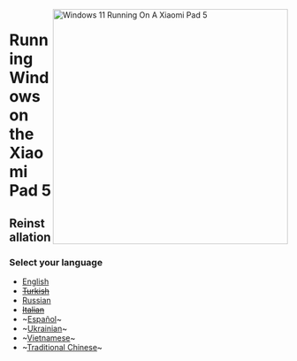 <img align="right" src="https://raw.githubusercontent.com/erdilS/Port-Windows-11-Xiaomi-Pad-5/main/nabu.png" width="425" alt="Windows 11 Running On A Xiaomi Pad 5">

# Running Windows on the Xiaomi Pad 5

## Reinstallation

### Select your language

- [English](English/reinstall-en.md)
- ~~[Turkish](English/reinstall-en.md)~~
- [Russian](Russian/reinstall-ru.md)
- ~~[Italian](English/reinstall-en.md)~~
- ~[Español](Español/reinstall-es.md)~
- ~[Ukrainian](Ukrainian/reinstall-uk.md)~
- ~[Vietnamese](Vietnamese/reinstall-vi.md)~
- ~[Traditional Chinese](Traditional%20Chinese/reinstall-tw.md)~
